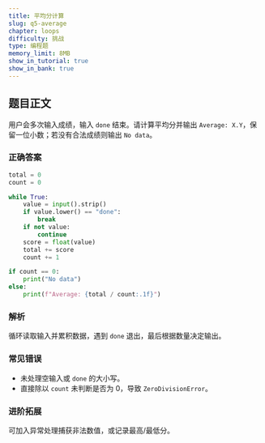```yaml
---
title: 平均分计算
slug: q5-average
chapter: loops
difficulty: 挑战
type: 编程题
memory_limit: 8MB
show_in_tutorial: true
show_in_bank: true
---
```

## 题目正文
用户会多次输入成绩，输入 `done` 结束。请计算平均分并输出 `Average: X.Y`，保留一位小数；若没有合法成绩则输出 `No data`。

### 正确答案
```python
total = 0
count = 0

while True:
    value = input().strip()
    if value.lower() == "done":
        break
    if not value:
        continue
    score = float(value)
    total += score
    count += 1

if count == 0:
    print("No data")
else:
    print(f"Average: {total / count:.1f}")
```

### 解析
循环读取输入并累积数据，遇到 `done` 退出，最后根据数量决定输出。

### 常见错误
- 未处理空输入或 `done` 的大小写。
- 直接除以 `count` 未判断是否为 0，导致 `ZeroDivisionError`。

### 进阶拓展
可加入异常处理捕获非法数值，或记录最高/最低分。
